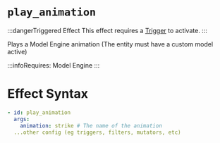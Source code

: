 # `play_animation`
:::dangerTriggered Effect
This effect requires a [Trigger](https://plugins.auxilor.io/effects/all-triggers) to activate.
:::

Plays a Model Engine animation (The entity must have a custom model active)


:::infoRequires:
Model Engine
:::

# Effect Syntax
```yaml
- id: play_animation
  args:
    animation: strike # The name of the animation
  ...other config (eg triggers, filters, mutators, etc)
```
